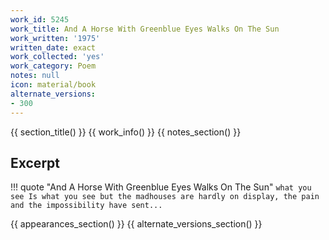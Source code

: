 ```yaml
---
work_id: 5245
work_title: And A Horse With Greenblue Eyes Walks On The Sun
work_written: '1975'
written_date: exact
work_collected: 'yes'
work_category: Poem
notes: null
icon: material/book
alternate_versions:
- 300
---
```


{{ section_title() }}
{{ work_info() }}
{{ notes_section() }}
## Excerpt
!!! quote "And A Horse With Greenblue Eyes Walks On The Sun"
    ```
    what you see Is what you see
    but the madhouses are hardly
    on display, the pain and
    the impossibility have sent...
    ```

{{ appearances_section() }}
{{ alternate_versions_section() }}